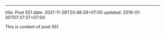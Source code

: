 ---
title: Post 551
date: 2021-11-26T20:48:29+07:00
updated: 2019-01-30T07:37:37+07:00

This is content of post 551